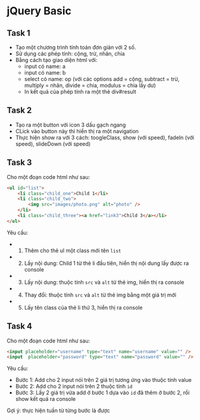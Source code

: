 # jQuery Basic

## Task 1

- Tạo một chương trình tính toán đơn giản với 2 số.
- Sử dụng các phép tính: cộng, trừ, nhân, chia
- Bằng cách tạo giao diện html với:
  - input có name: a
  - input có name: b
  - select có name: op (với các options add = cộng, subtract = trừ, multiply = nhân, divide = chia, modulus = chia lấy dư)
  - In  kết quả của phép tính ra một thẻ div#result

## Task 2 

- Tạo ra một button với icon 3 dấu gạch ngang
- CLick vào button này thì hiển thị ra một navigation
- Thực hiện show ra với 3 cách: toogleClass, show (với speed), fadeIn (với speed), slideDown (với speed)


## Task 3

Cho một đoạn code html như sau:

```html
<ul id="list">
    <li class="child_one">Child 1</li>
    <li class="child_two">
        <img src="images/photo.png" alt="photo" />
    </li>
    <li class="child_three"><a href="link3">Child 3</a></li>
</ul>
```

Yêu cầu:

* 1. Thêm cho thẻ ul một class mới tên `list`
* 2. Lấy nội dung: Child 1 từ thẻ li đầu tiên, hiển thị nội dung lấy được ra console
* 3. Lấy nội dung: thuộc tính `src` và `alt` từ thẻ img, hiển thị ra console
* 4. Thay đổi: thuộc tính `src` và `alt` từ thẻ img bằng một giá trị mới
* 5. Lấy tên class của thẻ li thứ 3, hiển thị ra console


## Task 4

Cho một đoạn code html như sau:

```html
<input placeholder="username" type="text" name="username" value="" />
<input  placeholder="password" type="text" name="password" value="" />
```

Yêu cầu: 

* Bước 1: Add cho 2 input nói trên 2 giá trị tương ứng vào thuộc tính value
* Bước 2: Add cho 2 input nói trên 2 thuộc tính `id`
* Bước 3: Lấy 2 giá trị vừa add ở bước 1 dựa vào `id` đã thêm ở bước 2, rồi show kết quả ra console

Gợi ý: thực hiện tuần từ từng bước là được
